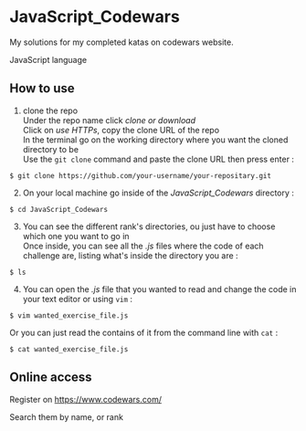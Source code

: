# JavaScript_Codewars #

My solutions for my completed katas on codewars website.

JavaScript language

## How to use ##

1. clone the repo<br/>
Under the repo name click *clone or download*<br/>
Click on *use HTTPs*, copy the clone URL of the repo<br/>
In the terminal go on the working directory where you want the cloned directory to be<br/>
Use the `git clone` command and paste the clone URL then press enter :

```shell
$ git clone https://github.com/your-username/your-repositary.git
```

2. On your local machine go inside of the *JavaScript_Codewars* directory :

```shell
$ cd JavaScript_Codewars
```
3. You can see the different rank's directories, ou just have to choose which one you want to go in<br/>
Once inside, you can see all the *.js* files where the code of each challenge are, listing what's inside the directory you are :

```shell
$ ls
```

4. You can open the *.js* file that you wanted to read and change the code in your text editor or using `vim` :

```shell
$ vim wanted_exercise_file.js
```
Or you can just read the contains of it from the command line with `cat` :

```shell
$ cat wanted_exercise_file.js
```

## Online access ##

Register on https://www.codewars.com/

Search them by name, or rank
